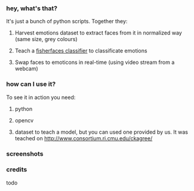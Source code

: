 ### hey, what's that?

It's just a bunch of python scripts. Together they:

1. Harvest emotions dataset to extract faces from it in normalized way (same size, grey colours)

2. Teach a [fisherfaces classifier](www.scholarpedia.org/article/Fisherfaces) to classificate emotions

3. Swap faces to emoticons in real-time (using video stream from a webcam)

### how can I use it?

To see it in action you need:

1. python

2. opencv

3. dataset to teach a model, but you can used one provided by us. It was teached on http://www.consortium.ri.cmu.edu/ckagree/


### screenshots

### credits
todo

